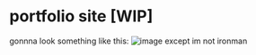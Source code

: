 # portfolio site [WIP]

gonnna look something like this:
![image](https://user-images.githubusercontent.com/92818054/231292422-2e4075ae-218e-47e7-a705-985d73dc4f26.png)
except im not ironman

